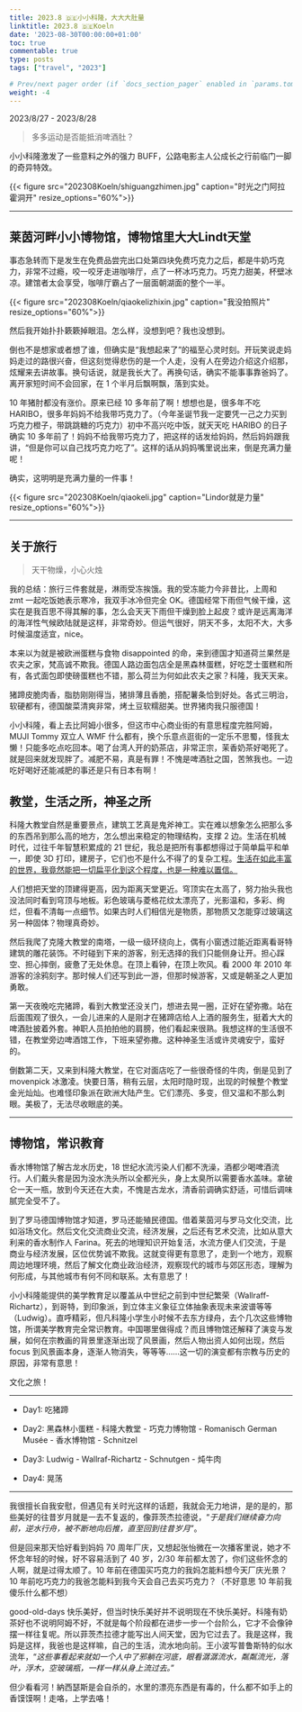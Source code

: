 ```yaml
---
title: 2023.8 🇩🇪小小科隆，大大大肚量
linktitle: 2023.8 🇩🇪Koeln
date: '2023-08-30T00:00:00+01:00'
toc: true
commentable: true
type: posts
tags: ["travel", "2023"]

# Prev/next pager order (if `docs_section_pager` enabled in `params.toml`)
weight: -4
---
```


2023/8/27 - 2023/8/28

>  多多运动是否能抵消啤酒肚？

小小科隆激发了一些意料之外的强力 BUFF，公路电影主人公成长之行前临门一脚的奇异特效。

{{< figure src="202308Koeln/shiguangzhimen.jpg" caption="时光之门阿拉霍洞开" resize_options="60%">}}

---

## 莱茵河畔小小博物馆，博物馆里大大Lindt天堂

事态急转而下是发生在免费品尝完出口处第四块免费巧克力之后，都是牛奶巧克力，非常不过瘾，咬一咬牙走进咖啡厅，点了一杯冰巧克力。巧克力甜美，杯壁冰凉。建馆者太会享受，咖啡厅霸占了一层面朝湖面的整个一半。

{{< figure src="202308Koeln/qiaokelizhixin.jpg" caption="我没拍照片" resize_options="60%">}}

然后我开始扑扑簌簌掉眼泪。怎么样，没想到吧？我也没想到。

倒也不是想家或者想了谁，但确实是“我想起来了”的福至心灵时刻。开玩笑说走妈妈走过的路很兴奋，但这刻觉得悲伤的是一个人走，没有人在旁边介绍这介绍那，炫耀来去讲故事。换句话说，就是我长大了。再换句话，确实不能事事靠爸妈了。离开家短时间不会回家，在 1 个半月后飘啊飘，落到实处。

10 年猪肘都没有涨价。原来已经 10 多年前了啊！想想也是，很多年不吃 HARIBO，很多年妈妈不给我带巧克力了。（今年圣诞节我一定要凭一己之力买到巧克力橙子，带跳跳糖的巧克力）初中不高兴吃中饭，就天天吃 HARIBO 的日子确实 10 多年前了！妈妈不给我带巧克力了，把这样的话发给妈妈，然后妈妈跟我讲，“但是你可以自己找巧克力吃了”。这样的话从妈妈嘴里说出来，倒是充满力量呢！

确实，这明明是充满力量的一件事！

{{< figure src="202308Koeln/qiaokeli.jpg" caption="Lindor就是力量" resize_options="60%">}}

---

## 关于旅行

> 天干物燥，小心火烛

我的总结：旅行三件套就是，淋雨受冻挨饿。我的受冻能力今非昔比，上周和 zmt 一起吃饭她表示寒冷，我双手冰冷但完全 OK。德国经常下雨但气候干燥，这实在是我百思不得其解的事，怎么会天天下雨但干燥到脸上起皮？或许是远离海洋的海洋性气候欧陆就是这样，非常奇妙。但运气很好，阴天不多，太阳不大，大多时候温度适宜，nice。

本来以为就是被欧洲蛋糕与食物 disappointed 的命，来到德国才知道荷兰果然是农夫之家，梵高诚不欺我。德国人路边面包店全是黑森林蛋糕，好吃芝士蛋糕和所有，各式面包即使磅蛋糕也不错，那么荷兰为何如此农夫之家？科隆，我天天来。

猪蹄皮脆肉香，脂肪刚刚得当，猪排薄且香脆，搭配薯条恰到好处。各式三明治，软硬都有，德国酸菜清爽非常，烤土豆软糯甜美。世界猪肉我只服德国！

小小科隆，看上去比阿姆小很多，但这市中心商业街的有意思程度完胜阿姆，MUJI Tommy 双立人 WMF 什么都有，换个乐意点逛街的一定乐不思蜀，怪我太懒！只能多吃点吃回本。喝了台湾人开的奶茶店，非常正宗，茉香奶茶好喝死了。就是回来就发现胖了。减肥不易，真是有罪！不愧是啤酒肚之国，苦煞我也。一边吃好喝好还能减肥的事还是只有日本有啊！

## 教堂，生活之所，神圣之所

科隆大教堂自然是重要景点，建筑工艺真是鬼斧神工。实在难以想象怎么把那么多的东西吊到那么高的地方，怎么想出来稳定的物理结构，支撑 2 边。生活在机械时代，过往千年智慧积累成的 21 世纪，我总是把所有事都想得过于简单扁平和单一，即使 3D 打印，建房子，它们也不是什么不得了的复杂工程。<u>生活在如此丰富的世界，我竟然能把一切扁平化到这个程度，也是一种难以置信。</u>

人们想把天堂的顶建得更高，因为距离天堂更近。穹顶实在太高了，努力抬头我也没法同时看到穹顶与地板。彩色玻璃与菱格花纹太漂亮了，光影温和，多彩、绚烂，但看不清每一点细节。如果古时人们相信光是物质，那物质又怎能穿过玻璃这另一种固体？物理真奇妙。

然后我爬了克隆大教堂的南塔，一级一级环绕向上，偶有小窗透过能近距离看哥特建筑的雕花装饰。不时碰到下来的游客，别无选择的我们只能侧身让开。担心踩空、担心摔倒，疲惫了无处休息。在顶上看钟，在顶上吹风。看 2000 年 2010 年游客的涂鸦刻字。那时候人们还写到此一游，但那时候游客，又或是朝圣之人更加勇敢。

第一天夜晚吃完猪蹄，看到大教堂还没关门，想进去晃一圈，正好在望弥撒。站在后面围观了很久，一会儿进来的人是刚才在猪蹄店给人上酒的服务生，挺着大大的啤酒肚披着外套。神职人员拍拍他的肩膀，他们看起来很熟。我想这样的生活很不错，在教堂旁边啤酒馆工作，下班来望弥撒。这种神圣生活或许灵魂安宁，蛮好的。

倒数第二天，又来到科隆大教堂，在它对面店吃了一些很奇怪的牛肉，倒是见到了 movenpick 冰激凌。快要日落，稍有云层，太阳时隐时现，出现的时候整个教堂金光灿灿。也难怪印象派在欧洲大陆产生。它们漂亮、多变，但又温和不那么刺眼。美极了，无法尽收眼底的美。

---

## 博物馆，常识教育

香水博物馆了解古龙水历史，18 世纪水流污染人们都不洗澡，酒都少喝啤酒流行。人们戴头套是因为没水洗头所以全都光头，身上太臭所以需要香水盖味。拿破仑一天一瓶，放到今天还在大卖，不愧是古龙水，清香前调确实舒适，可惜后调味腻完全受不了。

到了罗马德国博物馆才知道，罗马还能殖民德国。借着莱茵河与罗马文化交流，比如浴场文化。然后文化交流商业交流，经济发展，之后还有艺术交流，比如从意大利来的香水制作人 Farina。死去的地理知识开始复活，水流方便人们交流，于是商业与经济发展，区位优势诚不欺我。这就变得更有意思了，走到一个地方，观察周边地理环境，然后了解文化商业政治经济，观察现代的城市与郊区形态，理解为何形成，与其他城市有何不同和联系。太有意思了！

小小科隆能提供的美学教育足以覆盖从中世纪之前到中世纪繁荣（Wallraff-Richartz），到哥特，到印象派，到立体主义象征立体抽象表现未来波谱等等（Ludwig）。直呼精彩，但凡科隆小学生小时候不去东方绿舟，去个几次这些博物馆，所谓美学教育完全常识教育。中国哪里做得成？而且博物馆还解释了演变与发展，如何在宗教画的背景里逐渐出现了风景画，然后人物出资人如何出现，然后 focus 到风景画本身，逐渐人物消失，等等等……这一切的演变都有宗教与历史的原因，非常有意思！

文化之旅！

---

* Day1: 吃猪蹄

* Day2: 黑森林小蛋糕 - 科隆大教堂 - 巧克力博物馆 - Romanisch German Musée - 香水博物馆 - Schnitzel
* Day3: Ludwig - Wallraf-Richartz - Schnutgen - 炖牛肉
* Day4: 晃荡

---

我很擅长自我安慰，但遇见有关时光这样的话题，我就会无力地讲，是的是的，那些美好的往昔岁月就是一去不复返的，像菲茨杰拉德说，“*于是我们继续奋力向前，逆水行舟，被不断地向后推，直至回到往昔岁月*”。

但是回来那天恰好看到妈妈 70 周年厂庆，又想起张怡微在一次播客里说，她才不怀念年轻的时候，好不容易活到了 40 岁，2/30 年前都太苦了，你们这些怀念的人啊，就是过得太顺了。10 年前在德国买巧克力的我妈怎能料想今天厂庆光景？10 年前吃巧克力的我爸怎能料到我今天会自己去买巧克力？（不好意思 10 年前我傻乐什么都不想）

good-old-days 快乐美好，但当时快乐美好并不说明现在不快乐美好。科隆有奶茶好也不说明阿姆不好，不就是每个阶段都在进步一步一个台阶么，它才不会像钟摆一样往复呢。所以菲茨杰拉德才能写出人间天堂，因为它过去了。我是这样，我妈是这样，我爸也是这样嘛，自己的生活，流水地向前。王小波写普鲁斯特的似水流年，“*这些事看起来就如一个人中了邪躺在河底，眼看潺潺流水，粼粼流光，落叶，浮木，空玻璃瓶，一样一样从身上流过去。*” 

但少看看河！納西瑟斯是会自杀的，水里的漂亮东西是有毒的，什么都不如手上的香馍馍啊！走咯，上学去咯！
